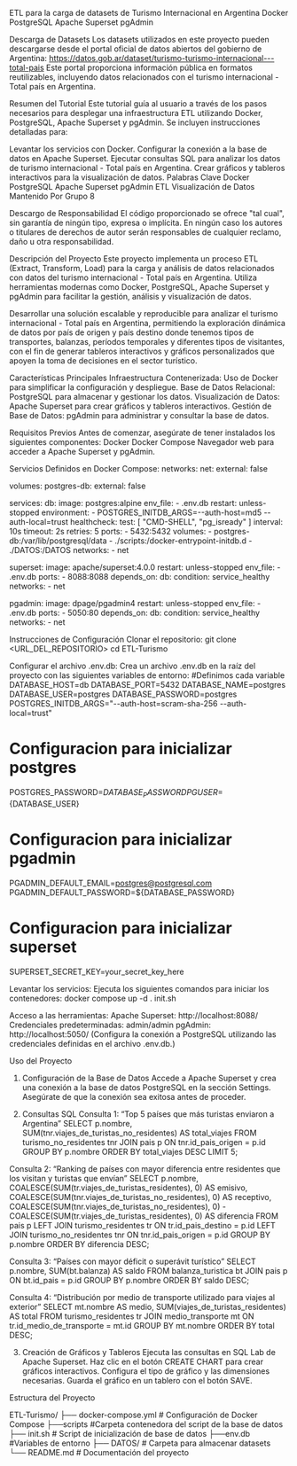 ETL para la carga de datasets de Turismo Internacional en Argentina
Docker PostgreSQL Apache Superset pgAdmin

Descarga de Datasets
Los datasets utilizados en este proyecto pueden descargarse desde el portal oficial de datos abiertos del gobierno de Argentina: 
https://datos.gob.ar/dataset/turismo-turismo-internacional---total-pais
Este portal proporciona información pública en formatos reutilizables, incluyendo datos relacionados con el turismo internacional - Total país en Argentina.

Resumen del Tutorial
Este tutorial guía al usuario a través de los pasos necesarios para desplegar una infraestructura ETL utilizando Docker, PostgreSQL, Apache Superset y pgAdmin. Se incluyen instrucciones detalladas para:

Levantar los servicios con Docker.
Configurar la conexión a la base de datos en Apache Superset.
Ejecutar consultas SQL para analizar los datos de turismo internacional - Total país en Argentina.
Crear gráficos y tableros interactivos para la visualización de datos.
Palabras Clave
Docker
PostgreSQL
Apache Superset
pgAdmin
ETL
Visualización de Datos
Mantenido Por Grupo 8

Descargo de Responsabilidad
El código proporcionado se ofrece "tal cual", sin garantía de ningún tipo, expresa o implícita. En ningún caso los autores o titulares de derechos de autor serán responsables de cualquier reclamo, daño u otra responsabilidad.

Descripción del Proyecto
Este proyecto implementa un proceso ETL (Extract, Transform, Load) para la carga y análisis de datos relacionados con datos del turismo internacional - Total país en Argentina. Utiliza herramientas modernas como Docker, PostgreSQL, Apache Superset y pgAdmin para facilitar la gestión, análisis y visualización de datos.

Desarrollar una solución escalable y reproducible para analizar el turismo internacional - Total país en Argentina, permitiendo la exploración dinámica de datos por país de origen y país destino donde tenemos tipos de transportes, balanzas, períodos temporales y diferentes tipos de visitantes, con el fin de generar tableros interactivos y gráficos personalizados que apoyen la toma de decisiones en el sector turístico.


Características Principales
Infraestructura Contenerizada: Uso de Docker para simplificar la configuración y despliegue.
Base de Datos Relacional: PostgreSQL para almacenar y gestionar los datos.
Visualización de Datos: Apache Superset para crear gráficos y tableros interactivos.
Gestión de Base de Datos: pgAdmin para administrar y consultar la base de datos.

Requisitos Previos
Antes de comenzar, asegúrate de tener instalados los siguientes componentes:
Docker
Docker Compose
Navegador web para acceder a Apache Superset y pgAdmin.

Servicios Definidos en Docker Compose:
networks:
  net:
    external: false

volumes:
  postgres-db:
    external: false

services:
  db:
    image: postgres:alpine
    env_file:
      - .env.db
    restart: unless-stopped
    environment:
      - POSTGRES_INITDB_ARGS=--auth-host=md5 --auth-local=trust
    healthcheck:
      test: [ "CMD-SHELL", "pg_isready" ]
      interval: 10s
      timeout: 2s
      retries: 5
    ports:
      - 5432:5432
    volumes:
      - postgres-db:/var/lib/postgresql/data
      - ./scripts:/docker-entrypoint-initdb.d
      - ./DATOS:/DATOS
    networks:
      - net

  superset:
    image: apache/superset:4.0.0
    restart: unless-stopped
    env_file:
      - .env.db
    ports:
      - 8088:8088
    depends_on:
      db:
        condition: service_healthy 
    networks:
      - net

  pgadmin:
    image: dpage/pgadmin4
    restart: unless-stopped
    env_file:
      - .env.db
    ports:
      - 5050:80
    depends_on:
      db:
        condition: service_healthy
    networks:
      - net

Instrucciones de Configuración
Clonar el repositorio:
git clone <URL_DEL_REPOSITORIO>
cd ETL-Turismo

Configurar el archivo .env.db: Crea un archivo .env.db en la raíz del proyecto con las siguientes variables de entorno:
 #Definimos cada variable
 DATABASE_HOST=db
 DATABASE_PORT=5432
 DATABASE_NAME=postgres
 DATABASE_USER=postgres
 DATABASE_PASSWORD=postgres
 POSTGRES_INITDB_ARGS="--auth-host=scram-sha-256 --auth-local=trust"
 # Configuracion para inicializar postgres
 POSTGRES_PASSWORD=${DATABASE_PASSWORD}
 PGUSER=${DATABASE_USER}
 # Configuracion para inicializar pgadmin
 PGADMIN_DEFAULT_EMAIL=postgres@postgresql.com
 PGADMIN_DEFAULT_PASSWORD=${DATABASE_PASSWORD}
 # Configuracion para inicializar superset
 SUPERSET_SECRET_KEY=your_secret_key_here

Levantar los servicios: 
Ejecuta los siguientes comandos para iniciar los contenedores:
docker compose up -d
. init.sh

Acceso a las herramientas:
Apache Superset: http://localhost:8088/
Credenciales predeterminadas: admin/admin
pgAdmin: http://localhost:5050/
(Configura la conexión a PostgreSQL utilizando las credenciales definidas en el archivo .env.db.)

Uso del Proyecto
1. Configuración de la Base de Datos
Accede a Apache Superset y crea una conexión a la base de datos PostgreSQL en la sección Settings. Asegúrate de que la conexión sea exitosa antes de proceder.

2. Consultas SQL
Consulta 1: “Top 5 países que más turistas enviaron a Argentina”
SELECT p.nombre, SUM(tnr.viajes_de_turistas_no_residentes) AS total_viajes
FROM turismo_no_residentes tnr
JOIN pais p ON tnr.id_pais_origen = p.id
GROUP BY p.nombre
ORDER BY total_viajes DESC
LIMIT 5;

Consulta 2: “Ranking de países con mayor diferencia entre residentes que los visitan y turistas que envían”
SELECT
  p.nombre,
  COALESCE(SUM(tr.viajes_de_turistas_residentes), 0) AS emisivo,
  COALESCE(SUM(tnr.viajes_de_turistas_no_residentes), 0) AS receptivo,
  COALESCE(SUM(tnr.viajes_de_turistas_no_residentes), 0) - COALESCE(SUM(tr.viajes_de_turistas_residentes), 0) AS diferencia
FROM pais p
LEFT JOIN turismo_residentes tr ON tr.id_pais_destino = p.id
LEFT JOIN turismo_no_residentes tnr ON tnr.id_pais_origen = p.id
GROUP BY p.nombre
ORDER BY diferencia DESC;

Consulta 3: “Países con mayor déficit o superávit turístico”
SELECT p.nombre, SUM(bt.balanza) AS saldo
FROM balanza_turistica bt
JOIN pais p ON bt.id_pais = p.id
GROUP BY p.nombre
ORDER BY saldo DESC;

Consulta 4: “Distribución por medio de transporte utilizado para viajes al exterior”
SELECT mt.nombre AS medio, SUM(viajes_de_turistas_residentes) AS total
FROM turismo_residentes tr
JOIN medio_transporte mt ON tr.id_medio_de_transporte = mt.id
GROUP BY mt.nombre
ORDER BY total DESC;



3. Creación de Gráficos y Tableros
Ejecuta las consultas en SQL Lab de Apache Superset.
Haz clic en el botón CREATE CHART para crear gráficos interactivos.
Configura el tipo de gráfico y las dimensiones necesarias.
Guarda el gráfico en un tablero con el botón SAVE.

Estructura del Proyecto

ETL-Turismo/
├── docker-compose.yml       # Configuración de Docker Compose
├──scripts     #Carpeta contenedora del script de la base de datos
├── init.sh                  # Script de inicialización de base de datos
├──env.db                 #Variables de entorno
├── DATOS/                    # Carpeta para almacenar datasets
└── README.md                # Documentación del proyecto

